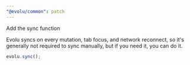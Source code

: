 ```yaml
---
"@evolu/common": patch
---
```


Add the sync function

Evolu syncs on every mutation, tab focus, and network reconnect, so it's generally not required to sync manually, but if you need it, you can do it.

```ts
evolu.sync();
```
